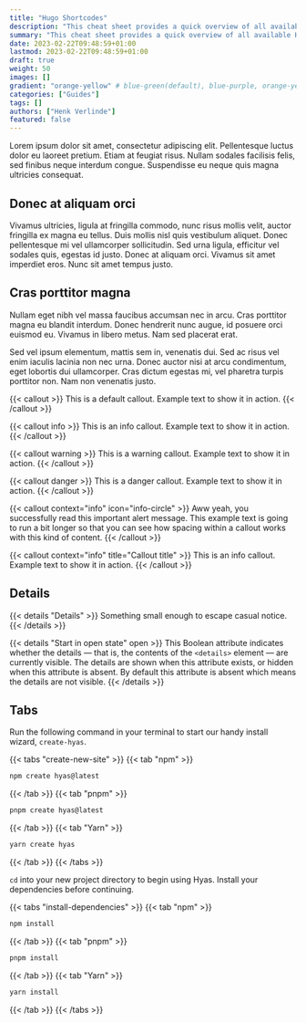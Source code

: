 ```yaml
---
title: "Hugo Shortcodes"
description: "This cheat sheet provides a quick overview of all available Hugo shortcodes."
summary: "This cheat sheet provides a quick overview of all available Hugo shortcodes."
date: 2023-02-22T09:48:59+01:00
lastmod: 2023-02-22T09:48:59+01:00
draft: true
weight: 50
images: []
gradient: "orange-yellow" # blue-green(default), blue-purple, orange-yellow, pink-blue, or purple-orange (this setting is only relevant when "images: []")
categories: ["Guides"]
tags: []
authors: ["Henk Verlinde"]
featured: false
---
```


Lorem ipsum dolor sit amet, consectetur adipiscing elit. Pellentesque luctus dolor eu laoreet pretium. Etiam at feugiat risus. Nullam sodales facilisis felis, sed finibus neque interdum congue. Suspendisse eu neque quis magna ultricies consequat.

## Donec at aliquam orci

Vivamus ultricies, ligula at fringilla commodo, nunc risus mollis velit, auctor fringilla ex magna eu tellus. Duis mollis nisl quis vestibulum aliquet. Donec pellentesque mi vel ullamcorper sollicitudin. Sed urna ligula, efficitur vel sodales quis, egestas id justo. Donec at aliquam orci. Vivamus sit amet imperdiet eros. Nunc sit amet tempus justo.

## Cras porttitor magna

Nullam eget nibh vel massa faucibus accumsan nec in arcu. Cras porttitor magna eu blandit interdum. Donec hendrerit nunc augue, id posuere orci euismod eu. Vivamus in libero metus. Nam sed placerat erat.

Sed vel ipsum elementum, mattis sem in, venenatis dui. Sed ac risus vel enim iaculis lacinia non nec urna. Donec auctor nisi at arcu condimentum, eget lobortis dui ullamcorper. Cras dictum egestas mi, vel pharetra turpis porttitor non. Nam non venenatis justo.

{{< callout >}} This is a default callout. Example text to show it in action. {{< /callout >}}

{{< callout info >}} This is an info callout. Example text to show it in action. {{< /callout >}}

{{< callout warning >}} This is a warning callout. Example text to show it in action. {{< /callout >}}

{{< callout danger >}} This is a danger callout. Example text to show it in action. {{< /callout >}}

{{< callout context="info" icon="info-circle" >}}
Aww yeah, you successfully read this important alert message. This example text is going to run a bit longer so that you can see how spacing within a callout works with this kind of content.
{{< /callout >}}

{{< callout context="info" title="Callout title" >}} This is an info callout. Example text to show it in action. {{< /callout >}}

## Details

{{< details "Details" >}}
Something small enough to escape casual notice.
{{< /details >}}

{{< details "Start in open state" open >}}
This Boolean attribute indicates whether the details — that is, the contents of the `<details>` element — are currently visible. The details are shown when this attribute exists, or hidden when this attribute is absent. By default this attribute is absent which means the details are not visible.
{{< /details >}}

## Tabs

Run the following command in your terminal to start our handy install wizard, `create-hyas`.

{{< tabs "create-new-site" >}}
{{< tab "npm" >}}

```bash
npm create hyas@latest
```

{{< /tab >}}
{{< tab "pnpm" >}}

```bash
pnpm create hyas@latest
```

{{< /tab >}}
{{< tab "Yarn" >}}

```bash
yarn create hyas
```

{{< /tab >}}
{{< /tabs >}}

`cd` into your new project directory to begin using Hyas. Install your dependencies before continuing.

{{< tabs "install-dependencies" >}}
{{< tab "npm" >}}

```bash
npm install
```

{{< /tab >}}
{{< tab "pnpm" >}}

```bash
pnpm install
```

{{< /tab >}}
{{< tab "Yarn" >}}

```bash
yarn install
```

{{< /tab >}}
{{< /tabs >}}
